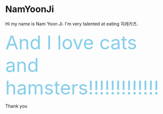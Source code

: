 # NamYoonJi

Hi my name is Nam Yoon Ji. I'm very talented at eating 히레카츠.

<span style="font-size: 60px; color: skyblue">And I love cats and hamsters!!!!!!!!!!!!!</span>

Thank you
